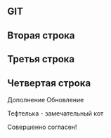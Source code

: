 ## GIT

## Вторая строка

## Третья строка

## Четвертая строка

Дополнение
Обновление

Тефтелька - замечательный кот

Совершенно согласен!
